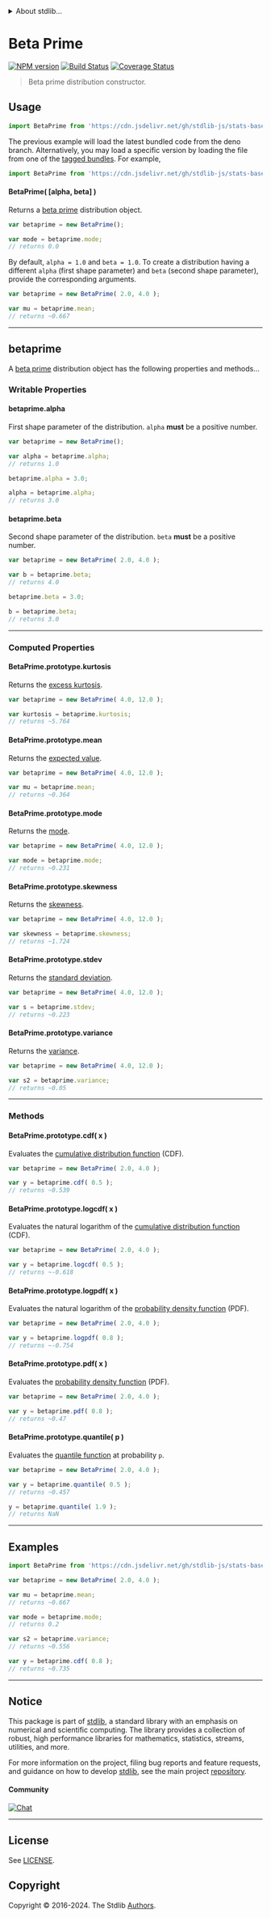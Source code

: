 <!--

@license Apache-2.0

Copyright (c) 2018 The Stdlib Authors.

Licensed under the Apache License, Version 2.0 (the "License");
you may not use this file except in compliance with the License.
You may obtain a copy of the License at

   http://www.apache.org/licenses/LICENSE-2.0

Unless required by applicable law or agreed to in writing, software
distributed under the License is distributed on an "AS IS" BASIS,
WITHOUT WARRANTIES OR CONDITIONS OF ANY KIND, either express or implied.
See the License for the specific language governing permissions and
limitations under the License.

-->


<details>
  <summary>
    About stdlib...
  </summary>
  <p>We believe in a future in which the web is a preferred environment for numerical computation. To help realize this future, we've built stdlib. stdlib is a standard library, with an emphasis on numerical and scientific computation, written in JavaScript (and C) for execution in browsers and in Node.js.</p>
  <p>The library is fully decomposable, being architected in such a way that you can swap out and mix and match APIs and functionality to cater to your exact preferences and use cases.</p>
  <p>When you use stdlib, you can be absolutely certain that you are using the most thorough, rigorous, well-written, studied, documented, tested, measured, and high-quality code out there.</p>
  <p>To join us in bringing numerical computing to the web, get started by checking us out on <a href="https://github.com/stdlib-js/stdlib">GitHub</a>, and please consider <a href="https://opencollective.com/stdlib">financially supporting stdlib</a>. We greatly appreciate your continued support!</p>
</details>

# Beta Prime

[![NPM version][npm-image]][npm-url] [![Build Status][test-image]][test-url] [![Coverage Status][coverage-image]][coverage-url] <!-- [![dependencies][dependencies-image]][dependencies-url] -->

> Beta prime distribution constructor.

<!-- Section to include introductory text. Make sure to keep an empty line after the intro `section` element and another before the `/section` close. -->

<section class="intro">

</section>

<!-- /.intro -->

<!-- Package usage documentation. -->



<section class="usage">

## Usage

```javascript
import BetaPrime from 'https://cdn.jsdelivr.net/gh/stdlib-js/stats-base-dists-betaprime-ctor@deno/mod.js';
```
The previous example will load the latest bundled code from the deno branch. Alternatively, you may load a specific version by loading the file from one of the [tagged bundles](https://github.com/stdlib-js/stats-base-dists-betaprime-ctor/tags). For example,

```javascript
import BetaPrime from 'https://cdn.jsdelivr.net/gh/stdlib-js/stats-base-dists-betaprime-ctor@v0.2.1-deno/mod.js';
```

#### BetaPrime( \[alpha, beta] )

Returns a [beta prime][betaprime-distribution] distribution object.

```javascript
var betaprime = new BetaPrime();

var mode = betaprime.mode;
// returns 0.0
```

By default, `alpha = 1.0` and `beta = 1.0`. To create a distribution having a different `alpha` (first shape parameter) and `beta` (second shape parameter), provide the corresponding arguments.

```javascript
var betaprime = new BetaPrime( 2.0, 4.0 );

var mu = betaprime.mean;
// returns ~0.667
```

* * *

## betaprime

A [beta prime][betaprime-distribution] distribution object has the following properties and methods...

### Writable Properties

#### betaprime.alpha

First shape parameter of the distribution. `alpha` **must** be a positive number.

```javascript
var betaprime = new BetaPrime();

var alpha = betaprime.alpha;
// returns 1.0

betaprime.alpha = 3.0;

alpha = betaprime.alpha;
// returns 3.0
```

#### betaprime.beta

Second shape parameter of the distribution. `beta` **must** be a positive number.

```javascript
var betaprime = new BetaPrime( 2.0, 4.0 );

var b = betaprime.beta;
// returns 4.0

betaprime.beta = 3.0;

b = betaprime.beta;
// returns 3.0
```

* * *

### Computed Properties

#### BetaPrime.prototype.kurtosis

Returns the [excess kurtosis][kurtosis].

```javascript
var betaprime = new BetaPrime( 4.0, 12.0 );

var kurtosis = betaprime.kurtosis;
// returns ~5.764
```

#### BetaPrime.prototype.mean

Returns the [expected value][expected-value].

```javascript
var betaprime = new BetaPrime( 4.0, 12.0 );

var mu = betaprime.mean;
// returns ~0.364
```

#### BetaPrime.prototype.mode

Returns the [mode][mode].

```javascript
var betaprime = new BetaPrime( 4.0, 12.0 );

var mode = betaprime.mode;
// returns ~0.231
```

#### BetaPrime.prototype.skewness

Returns the [skewness][skewness].

```javascript
var betaprime = new BetaPrime( 4.0, 12.0 );

var skewness = betaprime.skewness;
// returns ~1.724
```

#### BetaPrime.prototype.stdev

Returns the [standard deviation][standard-deviation].

```javascript
var betaprime = new BetaPrime( 4.0, 12.0 );

var s = betaprime.stdev;
// returns ~0.223
```

#### BetaPrime.prototype.variance

Returns the [variance][variance].

```javascript
var betaprime = new BetaPrime( 4.0, 12.0 );

var s2 = betaprime.variance;
// returns ~0.05
```

* * *

### Methods

#### BetaPrime.prototype.cdf( x )

Evaluates the [cumulative distribution function][cdf] (CDF).

```javascript
var betaprime = new BetaPrime( 2.0, 4.0 );

var y = betaprime.cdf( 0.5 );
// returns ~0.539
```

#### BetaPrime.prototype.logcdf( x )

Evaluates the natural logarithm of the [cumulative distribution function][cdf] (CDF).

```javascript
var betaprime = new BetaPrime( 2.0, 4.0 );

var y = betaprime.logcdf( 0.5 );
// returns ~-0.618
```

#### BetaPrime.prototype.logpdf( x )

Evaluates the natural logarithm of the [probability density function][pdf] (PDF).

```javascript
var betaprime = new BetaPrime( 2.0, 4.0 );

var y = betaprime.logpdf( 0.8 );
// returns ~-0.754
```

#### BetaPrime.prototype.pdf( x )

Evaluates the [probability density function][pdf] (PDF).

```javascript
var betaprime = new BetaPrime( 2.0, 4.0 );

var y = betaprime.pdf( 0.8 );
// returns ~0.47
```

#### BetaPrime.prototype.quantile( p )

Evaluates the [quantile function][quantile-function] at probability `p`.

```javascript
var betaprime = new BetaPrime( 2.0, 4.0 );

var y = betaprime.quantile( 0.5 );
// returns ~0.457

y = betaprime.quantile( 1.9 );
// returns NaN
```

</section>

<!-- /.usage -->

<!-- Package usage notes. Make sure to keep an empty line after the `section` element and another before the `/section` close. -->

<section class="notes">

</section>

<!-- /.notes -->

<!-- Package usage examples. -->

* * *

<section class="examples">

## Examples

<!-- eslint no-undef: "error" -->

```javascript
import BetaPrime from 'https://cdn.jsdelivr.net/gh/stdlib-js/stats-base-dists-betaprime-ctor@deno/mod.js';

var betaprime = new BetaPrime( 2.0, 4.0 );

var mu = betaprime.mean;
// returns ~0.667

var mode = betaprime.mode;
// returns 0.2

var s2 = betaprime.variance;
// returns ~0.556

var y = betaprime.cdf( 0.8 );
// returns ~0.735
```

</section>

<!-- /.examples -->

<!-- Section to include cited references. If references are included, add a horizontal rule *before* the section. Make sure to keep an empty line after the `section` element and another before the `/section` close. -->

<section class="references">

</section>

<!-- /.references -->

<!-- Section for related `stdlib` packages. Do not manually edit this section, as it is automatically populated. -->

<section class="related">

</section>

<!-- /.related -->

<!-- Section for all links. Make sure to keep an empty line after the `section` element and another before the `/section` close. -->


<section class="main-repo" >

* * *

## Notice

This package is part of [stdlib][stdlib], a standard library with an emphasis on numerical and scientific computing. The library provides a collection of robust, high performance libraries for mathematics, statistics, streams, utilities, and more.

For more information on the project, filing bug reports and feature requests, and guidance on how to develop [stdlib][stdlib], see the main project [repository][stdlib].

#### Community

[![Chat][chat-image]][chat-url]

---

## License

See [LICENSE][stdlib-license].


## Copyright

Copyright &copy; 2016-2024. The Stdlib [Authors][stdlib-authors].

</section>

<!-- /.stdlib -->

<!-- Section for all links. Make sure to keep an empty line after the `section` element and another before the `/section` close. -->

<section class="links">

[npm-image]: http://img.shields.io/npm/v/@stdlib/stats-base-dists-betaprime-ctor.svg
[npm-url]: https://npmjs.org/package/@stdlib/stats-base-dists-betaprime-ctor

[test-image]: https://github.com/stdlib-js/stats-base-dists-betaprime-ctor/actions/workflows/test.yml/badge.svg?branch=v0.2.1
[test-url]: https://github.com/stdlib-js/stats-base-dists-betaprime-ctor/actions/workflows/test.yml?query=branch:v0.2.1

[coverage-image]: https://img.shields.io/codecov/c/github/stdlib-js/stats-base-dists-betaprime-ctor/main.svg
[coverage-url]: https://codecov.io/github/stdlib-js/stats-base-dists-betaprime-ctor?branch=main

<!--

[dependencies-image]: https://img.shields.io/david/stdlib-js/stats-base-dists-betaprime-ctor.svg
[dependencies-url]: https://david-dm.org/stdlib-js/stats-base-dists-betaprime-ctor/main

-->

[chat-image]: https://img.shields.io/gitter/room/stdlib-js/stdlib.svg
[chat-url]: https://app.gitter.im/#/room/#stdlib-js_stdlib:gitter.im

[stdlib]: https://github.com/stdlib-js/stdlib

[stdlib-authors]: https://github.com/stdlib-js/stdlib/graphs/contributors

[umd]: https://github.com/umdjs/umd
[es-module]: https://developer.mozilla.org/en-US/docs/Web/JavaScript/Guide/Modules

[deno-url]: https://github.com/stdlib-js/stats-base-dists-betaprime-ctor/tree/deno
[deno-readme]: https://github.com/stdlib-js/stats-base-dists-betaprime-ctor/blob/deno/README.md
[umd-url]: https://github.com/stdlib-js/stats-base-dists-betaprime-ctor/tree/umd
[umd-readme]: https://github.com/stdlib-js/stats-base-dists-betaprime-ctor/blob/umd/README.md
[esm-url]: https://github.com/stdlib-js/stats-base-dists-betaprime-ctor/tree/esm
[esm-readme]: https://github.com/stdlib-js/stats-base-dists-betaprime-ctor/blob/esm/README.md
[branches-url]: https://github.com/stdlib-js/stats-base-dists-betaprime-ctor/blob/main/branches.md

[stdlib-license]: https://raw.githubusercontent.com/stdlib-js/stats-base-dists-betaprime-ctor/main/LICENSE

[betaprime-distribution]: https://en.wikipedia.org/wiki/Beta_prime_distribution

[cdf]: https://en.wikipedia.org/wiki/Cumulative_distribution_function

[pdf]: https://en.wikipedia.org/wiki/Probability_density_function

[quantile-function]: https://en.wikipedia.org/wiki/Quantile_function

[expected-value]: https://en.wikipedia.org/wiki/Expected_value

[kurtosis]: https://en.wikipedia.org/wiki/Kurtosis

[mode]: https://en.wikipedia.org/wiki/Mode_%28statistics%29

[skewness]: https://en.wikipedia.org/wiki/Skewness

[standard-deviation]: https://en.wikipedia.org/wiki/Standard_deviation

[variance]: https://en.wikipedia.org/wiki/Variance

</section>

<!-- /.links -->
